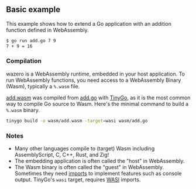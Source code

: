 ## Basic example

This example shows how to extend a Go application with an addition function
defined in WebAssembly.

```bash
$ go run add.go 7 9
7 + 9 = 16
```

### Compilation

wazero is a WebAssembly runtime, embedded in your host application. To run
WebAssembly functions, you need access to a WebAssembly Binary (Wasm),
typically a `%.wasm` file.

[add.wasm](testdata/add.wasm) was compiled from [add.go](testdata/add.go) with
[TinyGo][1], as it is the most common way to compile Go source to Wasm. Here's
the minimal command to build a `%.wasm` binary.

```bash
tinygo build -o wasm/add.wasm -target=wasi wasm/add.go
```

### Notes

* Many other languages compile to (target) Wasm including AssemblyScript, C,
  C++, Rust, and Zig!
* The embedding application is often called the "host" in WebAssembly.
* The Wasm binary is often called the "guest" in WebAssembly. Sometimes they
  need [imports](../../imports) to implement features such as console output.
  TinyGo's `wasi` target, requires [WASI][2] imports.

[1]: https://wazero.io/languages/tinygo
[2]: https://wazero.io/specs/#wasi